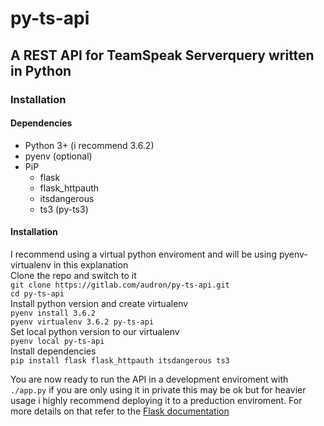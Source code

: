 # py-ts-api  
## A REST API for TeamSpeak Serverquery written in Python  
  
### Installation  
#### Dependencies
* Python 3+ (i recommend 3.6.2)
* pyenv (optional)
* PiP
  * flask
  * flask_httpauth
  * itsdangerous
  * ts3 (py-ts3)
  
#### Installation
I recommend using a virtual python enviroment and will be using pyenv-virtualenv in this explanation  
Clone the repo and switch to it  
    `git clone https://gitlab.com/audron/py-ts-api.git`  
    `cd py-ts-api`  
Install python version and create virtualenv  
    `pyenv install 3.6.2`  
    `pyenv virtualenv 3.6.2 py-ts-api`  
Set local python version to our virtualenv  
    `pyenv local py-ts-api`  
Install dependencies  
    `pip install flask flask_httpauth itsdangerous ts3`  
  
You are now ready to run the API in a development enviroment with `./app.py` if you are only using it in private this may be ok but for heavier usage i highly recommend deploying it to a preduction enviroment.
For more details on that refer to the [Flask documentation](http://flask.pocoo.org/docs/0.12/deploying/#deployment)